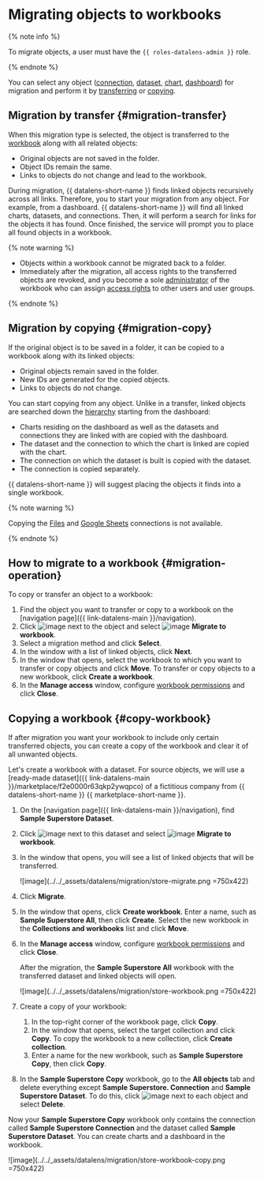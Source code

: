 # Migrating objects to workbooks

{% note info %}

To migrate objects, a user must have the `{{ roles-datalens-admin }}` role.

{% endnote %}

You can select any object ([connection](../concepts/connection.md), [dataset](../dataset/index.md), [chart](../concepts/chart/index.md), [dashboard](../concepts/dashboard.md)) for migration and perform it by [transferring](#migration-transfer) or [copying](#migration-copy).

## Migration by transfer {#migration-transfer}

When this migration type is selected, the object is transferred to the [workbook](./index.md) along with all related objects:

* Original objects are not saved in the folder.
* Object IDs remain the same.
* Links to objects do not change and lead to the workbook.

During migration, {{ datalens-short-name }} finds linked objects recursively across all links. Therefore, you to start your migration from any object. For example, from a dashboard. {{ datalens-short-name }} will find all linked charts, datasets, and connections. Then, it will perform a search for links for the objects it has found. Once finished, the service will prompt you to place all found objects in a workbook.

{% note warning %}

* Objects within a workbook cannot be migrated back to a folder.
* Immediately after the migration, all access rights to the transferred objects are revoked, and you become a sole [administrator](../security/roles.md#workbooks-admin) of the workbook who can assign [access rights](./security.md) to other users and user groups.

{% endnote %}

## Migration by copying {#migration-copy}

If the original object is to be saved in a folder, it can be copied to a workbook along with its linked objects:

* Original objects remain saved in the folder.
* New IDs are generated for the copied objects.
* Links to objects do not change.

You can start copying from any object. Unlike in a transfer, linked objects are searched down the [hierarchy](../concepts/index.md#component-interrelation) starting from the dashboard:

* Charts residing on the dashboard as well as the datasets and connections they are linked with are copied with the dashboard.
* The dataset and the connection to which the chart is linked are copied with the chart.
* The connection on which the dataset is built is copied with the dataset.
* The connection is copied separately.

{{ datalens-short-name }} will suggest placing the objects it finds into a single workbook.

{% note warning %}

Copying the [Files](../operations/connection/create-file.md) and [Google Sheets](../operations/connection/create-google-sheets.md) connections is not available.

{% endnote %}

## How to migrate to a workbook {#migration-operation}

To copy or transfer an object to a workbook:

1. Find the object you want to transfer or copy to a workbook on the [navigation page]({{ link-datalens-main }}/navigation).
1. Click ![image](../../_assets/console-icons/ellipsis.svg) next to the object and select ![image](../../_assets/console-icons/arrow-uturn-cw-right.svg) **Migrate to workbook**.
1. Select a migration method and click **Select**.
1. In the window with a list of linked objects, click **Next**.
1. In the window that opens, select the workbook to which you want to transfer or copy objects and click **Move**. To transfer or copy objects to a new workbook, click **Create a workbook**.
1. In the **Manage access** window, configure [workbook permissions](./security.md) and click **Close**.

## Copying a workbook {#copy-workbook}

If after migration you want your workbook to include only certain transferred objects, you can create a copy of the workbook and clear it of all unwanted objects.

Let's create a workbook with a dataset. For source objects, we will use a [ready-made dataset]({{ link-datalens-main }}/marketplace/f2e0000r63qkp2ywqpco) of a fictitious company from {{ datalens-short-name }} {{ marketplace-short-name }}.

1. On the [navigation page]({{ link-datalens-main }}/navigation), find **Sample Superstore Dataset**.
1. Click ![image](../../_assets/console-icons/ellipsis.svg) next to this dataset and select ![image](../../_assets/console-icons/arrow-uturn-cw-right.svg) **Migrate to workbook**.
1. In the window that opens, you will see a list of linked objects that will be transferred.

   ![image](../../_assets/datalens/migration/store-migrate.png =750x422)

1. Click **Migrate**.
1. In the window that opens, click **Create workbook**. Enter a name, such as **Sample Superstore All**, then click **Create**. Select the new workbook in the **Collections and workbooks** list and click **Move**.
1. In the **Manage access** window, configure [workbook permissions](./security.md) and click **Close**.

   After the migration, the **Sample Superstore All** workbook with the transferred dataset and linked objects will open.

   ![image](../../_assets/datalens/migration/store-workbook.png =750x422)

1. Create a copy of your workbook:

   1. In the top-right corner of the workbook page, click **Copy**.
   1. In the window that opens, select the target collection and click **Copy**. To copy the workbook to a new collection, click **Create collection**.
   1. Enter a name for the new workbook, such as **Sample Superstore Copy**, then click **Copy**.

1. In the **Sample Superstore Copy** workbook, go to the **All objects** tab and delete everything except **Sample Superstore. Connection** and **Sample Superstore Dataset**. To do this, click ![image](../../_assets/console-icons/ellipsis.svg) next to each object and select **Delete**.

Now your **Sample Superstore Copy** workbook only contains the connection called **Sample Superstore Connection** and the dataset called **Sample Superstore Dataset**. You can create charts and a dashboard in the workbook.

![image](../../_assets/datalens/migration/store-workbook-copy.png =750x422)
